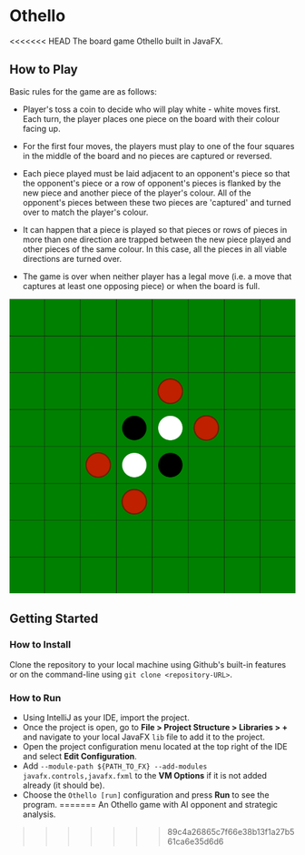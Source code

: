 # Othello
<<<<<<< HEAD
The board game Othello built in JavaFX.
## How to Play
Basic rules for the game are as follows:

- Player's toss a coin to decide who will play white - white moves first. Each turn, the player places one piece on the board with their colour facing up.

- For the first four moves, the players must play to one of the four squares in the middle of the board and no pieces are captured or reversed.

- Each piece played must be laid adjacent to an opponent's piece so that the opponent's piece or a row of opponent's pieces is flanked by the new piece and another piece of the player's colour. All of the opponent's pieces between these two pieces are 'captured' and turned over to match the player's colour.

- It can happen that a piece is played so that pieces or rows of pieces in more than one direction are trapped between the new piece played and other pieces of the same colour. In this case, all the pieces in all viable directions are turned over.

- The game is over when neither player has a legal move (i.e. a move that captures at least one opposing piece) or when the board is full.

![Game Image](./game.png)

## Getting Started
### How to Install
Clone the repository to your local machine using Github's built-in features or on the command-line using `git clone <repository-URL>`.
### How to Run
- Using IntelliJ as your IDE, import the project.
- Once the project is open, go to **File > Project Structure > Libraries > +** and navigate to your local JavaFX `lib` file to add it to the project.
- Open the project configuration menu located at the top right of the IDE and select **Edit Configuration**.
- Add `--module-path ${PATH_TO_FX} --add-modules javafx.controls,javafx.fxml` to the **VM Options** if it is not added already (it should be).
- Choose the `Othello [run]` configuration and press **Run** to see the program. 
=======
An Othello game with AI opponent and strategic analysis.
>>>>>>> 89c4a26865c7f66e38b13f1a27b561ca6e35d6d6
